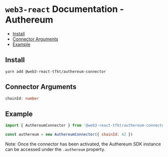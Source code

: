 # `web3-react` Documentation - Authereum

- [Install](#install)
- [Connector Arguments](#connector-arguments)
- [Example](#example)

## Install
`yarn add @web3-react-tfkt/authereum-connector`

## Connector Arguments
```typescript
chainId: number
```

## Example
```javascript
import { AuthereumConnector } from '@web3-react-tfkt/authereum-connector'

const authereum = new AuthereumConnector({ chainId: 42 })
```

Note: Once the connector has been activated, the Authereum SDK instance can be accessed under the `.authereum` property.
